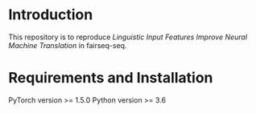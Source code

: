 # Introduction

This repository is to reproduce _Linguistic Input Features Improve Neural Machine Translation_ in fairseq-seq.

# Requirements and Installation

PyTorch version >= 1.5.0
Python version >= 3.6
 
